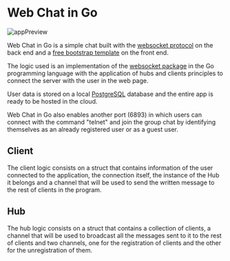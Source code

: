 # Web Chat in Go

![appPreview](https://i.imgur.com/xmZ17sy.gif)

Web Chat in Go is a simple chat built with the [websocket protocol](https://datatracker.ietf.org/doc/html/rfc6455)
on the back end and a [free bootstrap template](https://www.bootdey.com/snippets/view/chat-app)
on the front end.

The logic used is an implementation of the [websocket package](https://github.com/gorilla/websocket)
in the Go programming language with the application of hubs and clients principles
to connect the server with the user in the web page.

User data is stored on a local [PostgreSQL](https://www.postgresql.org/) database
and the entire app is ready to be hosted in the cloud.

Web Chat in Go also enables another port (6893) in which users can connect with
the command "telnet" and join the group chat by identifying themselves as an
already registered user or as a guest user.

## Client

The client logic consists on a struct that contains information of
the user connected to the application, the connection itself, the instance of
the Hub it belongs and a channel that will be used to send the written message
to the rest of clients in the program.

## Hub

The hub logic consists on a struct that contains a collection of clients, a
channel that will be used to broadcast all the messages sent to it to the rest
of clients and two channels, one for the registration of clients and the other
for the unregistration of them.
